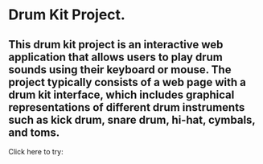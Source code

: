# Drum Kit Project. 

## This drum kit project is an interactive web application that allows users to play drum sounds using their keyboard or mouse. The project typically consists of a web page with a drum kit interface, which includes graphical representations of different drum instruments such as kick drum, snare drum, hi-hat, cymbals, and toms.

Click here to try: 

